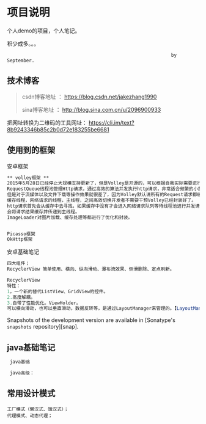 项目说明
======

个人demo的项目，个人笔记。

积少成多。。。

                                                                by September.

## 技术博客

> csdn博客地址 ：  https://blog.csdn.net/jakezhang1990
>
> sina博客地址 ：  http://blog.sina.com.cn/u/2096900933

把网址转换为二维码的工具网址： https://cli.im/text?8b9243346b85c2b0d72e183255be6681


使用到的框架
--------

安卓框架
```xml
** volley框架 **
2015年5月28日已经停止大规模支持更新了，但是Volley是开源的，可以根据自我实际需要进行定制；
RequestQueue线程池管理Http请求，通过高效的算法并发执行http请求，非常适合频繁的小数据量的网络请求，
但是对于流媒体以及文件下载等操作效果就很差了，因为Volley默认讲所有的Request请求都缓存了，
缓存线程，网络请求的线程，主线程，之间高效切换开发者不需要干预Volley已经封装好了。
http请求首先会从缓存中去寻找，如果缓存中没有才会进入网络请求队列等待线程池进行并发请求，请求到结果后，
会将请求结果缓存并传递到主线程。
ImageLoader对图片加载、缓存处理等都进行了优化和封装。
```

```xml

Picasso框架
OkHttp框架
```
安卓基础笔记
```groovy
四大组件；
RecyclerView 简单使用、横向、纵向滑动、瀑布流效果、侧滑删除、定点刷新。

```
```groovy
RecyclerView
特性：
1，一个新的替代ListView、GridView的控件。
2.高度解耦。
3.自带了性能优化。ViewHolder。
可以横向滑动，也可以垂直滑动，数据反转等，是通过LayoutManager来管理的。【LayoutManager布局摆放管理器(线性摆放、瀑布流)】
```
Snapshots of the development version are available in [Sonatype's `snapshots` repository][snap].


java基础笔记
-------------

```xml
 java基础
```

```groovy
 java高级：

```

## 常用设计模式

```
工厂模式（懒汉式、饿汉式）；
代理模式、动态代理；

```

